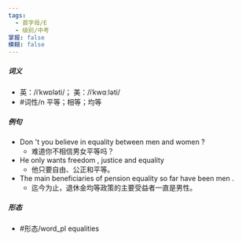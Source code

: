 ```yaml
---
tags:
  - 首字母/E
  - 级别/中考
掌握: false
模糊: false
---
```

##### 词义
- 英：/iˈkwɒləti/； 美：/iˈkwɑːləti/
- #词性/n  平等；相等；均等
##### 例句
- Don 't you believe in equality between men and women ?
	- 难道你不相信男女平等吗？
- He only wants freedom , justice and equality
	- 他只要自由、公正和平等。
- The main beneficiaries of pension equality so far have been men .
	- 迄今为止，退休金均等政策的主要受益者一直是男性。
##### 形态
- #形态/word_pl equalities
